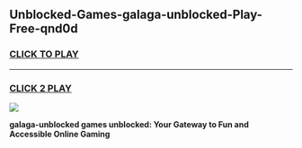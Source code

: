 
## Unblocked-Games-galaga-unblocked-Play-Free-qnd0d
<h3>
<a href="https://premium76.site?title=galaga-unblocked&ref=18A">CLICK TO PLAY</a></h3>
<hr>

<h3>
<a href="https://premium76.site?title=galaga-unblocked&ref=18A">CLICK 2 PLAY</a>
  
</h3>

<a href="https://premium76.site?title=galaga-unblocked&ref=18A"><img src="https://clearcache.store/games.png"></a>


**galaga-unblocked games unblocked: Your Gateway to Fun and Accessible Online Gaming**
